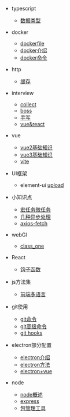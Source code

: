 - typescript
  - [数据类型](typescript/dataType.md)


- docker
  - [dockerfile](docker/dockerfile-info.md)
  - [docker介绍](docker/header.md)
  - [docker命令](docker/order.md)

- http
  - [缓存](http/cache.md)

- interview
  - [collect](interview/collect.md)
  - [boss](interview/boss.md)
  - [手写](interview/write_function_collect.md)
  - [vue&react](interview/vue-react.md)

- vue
  - [vue2基础知识](vue/vue2/knowledge.md)
  - [vue3基础知识](vue/vue3/knowledge.md)
  - [vite](vue/vue3/vite.md)

- UI框架
  - element-ui
    [upload](ui/element-ui/upload.md)

- 小知识点
  - [宏任务微任务](tips/microtask-macrotask.md)
  - [几种异步处理](tips/promise-async.md)
  - [axios-fetch](tips/axiso-fetch.md)


- webGl
  - [class_one](webGL/class1.md)

- React
  - [钩子函数](react/hooks.md)

- js方法集
  - [前端多语言](functions/language.md)

- git使用
  - [git命令](git/git.md)
  - [git高级命令](git/git_more.md)
  - [git hooks](git/git_hooks.md)

- electron部分配置
  - [electron介绍](electron/intro.md)
  - [electron方法](electron/function.md)
  - [electron+vue](electron/electron-vue.md)

- node
  - [node概述](node/node.md)
  - [express](node/express.md)
  - [包管理工具](node/npm.md)